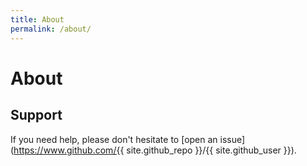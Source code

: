 ```yaml
---
title: About
permalink: /about/
---
```


# About


## Support

If you need help, please don't hesitate to [open an issue](https://www.github.com/{{ site.github_repo }}/{{ site.github_user }}).


